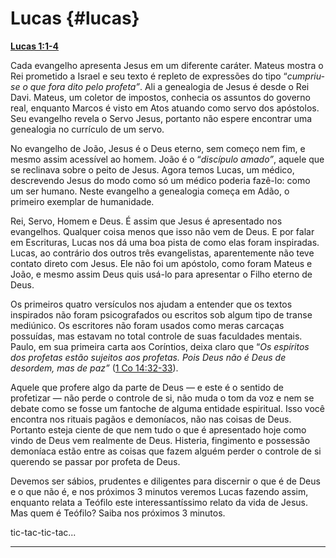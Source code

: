 # Lucas {#lucas}

[**Lucas 1:1-4**](http://bibliaonline.com.br/acf/lc/1/1-4)

Cada evangelho apresenta Jesus em um diferente caráter. Mateus mostra o Rei prometido a Israel e seu texto é repleto de expressões do tipo “_cumpriu-se o que fora dito pelo profeta”_. Ali a genealogia de Jesus é desde o Rei Davi. Mateus, um coletor de impostos, conhecia os assuntos do governo real, enquanto Marcos é visto em Atos atuando como servo dos apóstolos. Seu evangelho revela o Servo Jesus, portanto não espere encontrar uma genealogia no currículo de um servo.

No evangelho de João, Jesus é o Deus eterno, sem começo nem fim, e mesmo assim acessível ao homem. João é o “_discípulo amado”_, aquele que se reclinava sobre o peito de Jesus. Agora temos Lucas, um médico, descrevendo Jesus do modo como só um médico poderia fazê-lo: como um ser humano. Neste evangelho a genealogia começa em Adão, o primeiro exemplar de humanidade.

Rei, Servo, Homem e Deus. É assim que Jesus é apresentado nos evangelhos. Qualquer coisa menos que isso não vem de Deus. E por falar em Escrituras, Lucas nos dá uma boa pista de como elas foram inspiradas. Lucas, ao contrário dos outros três evangelistas, aparentemente não teve contato direto com Jesus. Ele não foi um apóstolo, como foram Mateus e João, e mesmo assim Deus quis usá-lo para apresentar o Filho eterno de Deus.

Os primeiros quatro versículos nos ajudam a entender que os textos inspirados não foram psicografados ou escritos sob algum tipo de transe mediúnico. Os escritores não foram usados como meras carcaças possuídas, mas estavam no total controle de suas faculdades mentais. Paulo, em sua primeira carta aos Coríntios, deixa claro que “_Os espíritos dos profetas estão sujeitos aos profetas. Pois Deus não é Deus de desordem, mas de paz”_ ([1 Co 14:32-33](http://bibliaonline.com.br/acf/1co/14/32-33)).

Aquele que profere algo da parte de Deus — e este é o sentido de profetizar — não perde o controle de si, não muda o tom da voz e nem se debate como se fosse um fantoche de alguma entidade espiritual. Isso você encontra nos rituais pagãos e demoníacos, não nas coisas de Deus. Portanto esteja ciente de que nem tudo o que é apresentado hoje como vindo de Deus vem realmente de Deus. Histeria, fingimento e possessão demoníaca estão entre as coisas que fazem alguém perder o controle de si querendo se passar por profeta de Deus.

Devemos ser sábios, prudentes e diligentes para discernir o que é de Deus e o que não é, e nos próximos 3 minutos veremos Lucas fazendo assim, enquanto relata a Teófilo este interessantíssimo relato da vida de Jesus. Mas quem é Teófilo? Saiba nos próximos 3 minutos.

tic-tac-tic-tac...

*****